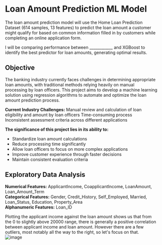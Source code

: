 # Loan Amount Prediction ML Model

The loan amount prediction model will use the Home Loan Prediction Dataset (614 samples, 13 features) to predict the loan amount a customer might qualify for based on common information filled in by customers while completing an online application form. 

I will be comparing performance between ____________ and XGBoost to identify the best predictor for loan amounts, generating optimal results.

## Objective
The banking industry currently faces challenges in determining appropriate loan amounts, with traditional methods relying heavily on manual processing by loan officers. This project aims to develop a machine learning solution using regression algorithms to automate and optimize the loan amount prediction process.

**Current Industry Challenges:**
Manual review and calculation of loan eligibility and amount by loan officers
Time-consuming process
Inconsistent assessment criteria across different applications

**The significance of this project lies in its ability to:**  
- Standardize loan amount calculations  
- Reduce processing time significantly  
- Allow loan officers to focus on more complex applications  
- Improve customer experience through faster decisions  
- Maintain consistent evaluation criteria

## Exploratory Data Analysis
**Numerical Features:** ApplicantIncome, CoapplicantIncome, LoanAmount, Loan_Amount_Term  
**Categorical Features:** Gender, Credit_History, Self_Employed, Married, Loan_Status, Education, Property_Area  
**Alphanumeric Features:** Loan_ID  

Plotting the applicant income against the loan amount shows us that from the 0 to slightly above 20000 range, there is generally a positive correlation between applicant income and loan amount. However there are a few outliers, most notably all the way to the right, so let's focus on that.  
![image](https://github.com/user-attachments/assets/56f3d370-f8a4-4449-84c7-88556c842f56)

